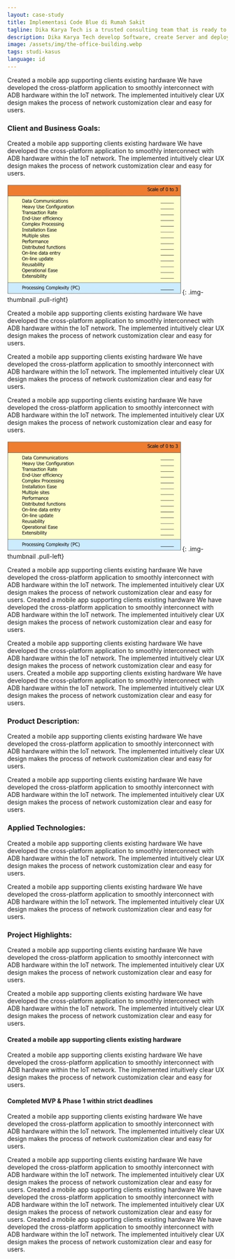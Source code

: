 ```yaml
---
layout: case-study
title: Implementasi Code Blue di Rumah Sakit
tagline: Dika Karya Tech is a trusted consulting team that is ready to provide software solutions, information technology, and data communication for efficiency, up-to-date and development of your company's business.
description: Dika Karya Tech develop Software, create Server and deploy Innovation.
image: /assets/img/the-office-building.webp
tags: studi-kasus
language: id
---
```

Created a mobile app supporting clients existing hardware We have developed the cross-platform application to smoothly interconnect with ADB hardware within the IoT network. The implemented intuitively clear UX design makes the process of network customization clear and easy for users. 

### Client and Business Goals:

Created a mobile app supporting clients existing hardware We have developed the cross-platform application to smoothly interconnect with ADB hardware within the IoT network. The implemented intuitively clear UX design makes the process of network customization clear and easy for users. 

![Processing Complexity](/assets/img/processing-complexity.webp "Processing Complexity"){: .img-thumbnail .pull-right}

Created a mobile app supporting clients existing hardware We have developed the cross-platform application to smoothly interconnect with ADB hardware within the IoT network. The implemented intuitively clear UX design makes the process of network customization clear and easy for users. 

Created a mobile app supporting clients existing hardware We have developed the cross-platform application to smoothly interconnect with ADB hardware within the IoT network. The implemented intuitively clear UX design makes the process of network customization clear and easy for users. 

Created a mobile app supporting clients existing hardware We have developed the cross-platform application to smoothly interconnect with ADB hardware within the IoT network. The implemented intuitively clear UX design makes the process of network customization clear and easy for users. 

![Processing Complexity](/assets/img/processing-complexity.webp "Processing Complexity"){: .img-thumbnail .pull-left}

Created a mobile app supporting clients existing hardware We have developed the cross-platform application to smoothly interconnect with ADB hardware within the IoT network. The implemented intuitively clear UX design makes the process of network customization clear and easy for users. Created a mobile app supporting clients existing hardware We have developed the cross-platform application to smoothly interconnect with ADB hardware within the IoT network. The implemented intuitively clear UX design makes the process of network customization clear and easy for users. 

Created a mobile app supporting clients existing hardware We have developed the cross-platform application to smoothly interconnect with ADB hardware within the IoT network. The implemented intuitively clear UX design makes the process of network customization clear and easy for users. Created a mobile app supporting clients existing hardware We have developed the cross-platform application to smoothly interconnect with ADB hardware within the IoT network. The implemented intuitively clear UX design makes the process of network customization clear and easy for users. 

### Product Description:
Created a mobile app supporting clients existing hardware We have developed the cross-platform application to smoothly interconnect with ADB hardware within the IoT network. The implemented intuitively clear UX design makes the process of network customization clear and easy for users. 

Created a mobile app supporting clients existing hardware We have developed the cross-platform application to smoothly interconnect with ADB hardware within the IoT network. The implemented intuitively clear UX design makes the process of network customization clear and easy for users. 

### Applied Technologies:
Created a mobile app supporting clients existing hardware We have developed the cross-platform application to smoothly interconnect with ADB hardware within the IoT network. The implemented intuitively clear UX design makes the process of network customization clear and easy for users. 

Created a mobile app supporting clients existing hardware We have developed the cross-platform application to smoothly interconnect with ADB hardware within the IoT network. The implemented intuitively clear UX design makes the process of network customization clear and easy for users. 

### Project Highlights:
Created a mobile app supporting clients existing hardware We have developed the cross-platform application to smoothly interconnect with ADB hardware within the IoT network. The implemented intuitively clear UX design makes the process of network customization clear and easy for users. 

Created a mobile app supporting clients existing hardware We have developed the cross-platform application to smoothly interconnect with ADB hardware within the IoT network. The implemented intuitively clear UX design makes the process of network customization clear and easy for users. 

#### Created a mobile app supporting clients existing hardware
Created a mobile app supporting clients existing hardware We have developed the cross-platform application to smoothly interconnect with ADB hardware within the IoT network. The implemented intuitively clear UX design makes the process of network customization clear and easy for users. 

#### Completed MVP & Phase 1 within strict deadlines
Created a mobile app supporting clients existing hardware We have developed the cross-platform application to smoothly interconnect with ADB hardware within the IoT network. The implemented intuitively clear UX design makes the process of network customization clear and easy for users. 

Created a mobile app supporting clients existing hardware We have developed the cross-platform application to smoothly interconnect with ADB hardware within the IoT network. The implemented intuitively clear UX design makes the process of network customization clear and easy for users. Created a mobile app supporting clients existing hardware We have developed the cross-platform application to smoothly interconnect with ADB hardware within the IoT network. The implemented intuitively clear UX design makes the process of network customization clear and easy for users. Created a mobile app supporting clients existing hardware We have developed the cross-platform application to smoothly interconnect with ADB hardware within the IoT network. The implemented intuitively clear UX design makes the process of network customization clear and easy for users. 
